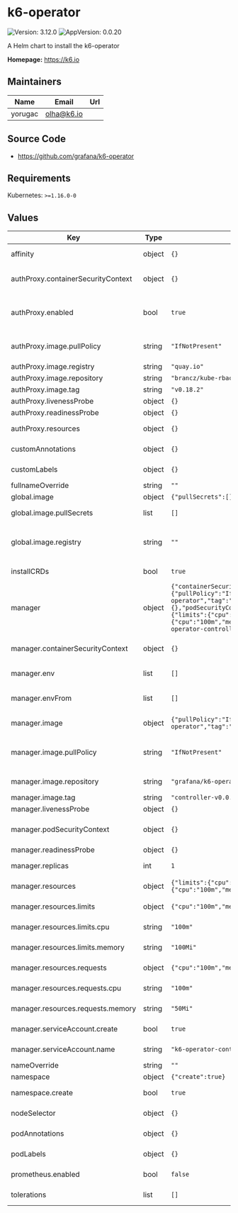 # k6-operator

![Version: 3.12.0](https://img.shields.io/badge/Version-3.12.0-informational?style=flat-square) ![AppVersion: 0.0.20](https://img.shields.io/badge/AppVersion-0.0.20-informational?style=flat-square)

A Helm chart to install the k6-operator

**Homepage:** <https://k6.io>

## Maintainers

| Name | Email | Url |
| ---- | ------ | --- |
| yorugac | <olha@k6.io> |  |

## Source Code

* <https://github.com/grafana/k6-operator>

## Requirements

Kubernetes: `>=1.16.0-0`

## Values

| Key | Type | Default | Description |
|-----|------|---------|-------------|
| affinity | object | `{}` | Affinity to be applied on all containers |
| authProxy.containerSecurityContext | object | `{}` | A security context defines privileges and access control settings for the container. |
| authProxy.enabled | bool | `true` | enables the protection of /metrics endpoint. (https://github.com/brancz/kube-rbac-proxy) |
| authProxy.image.pullPolicy | string | `"IfNotPresent"` | pull policy for the image can be Always, Never, IfNotPresent (default: IfNotPresent) |
| authProxy.image.registry | string | `"quay.io"` |  |
| authProxy.image.repository | string | `"brancz/kube-rbac-proxy"` | rbac-proxy image repository |
| authProxy.image.tag | string | `"v0.18.2"` | rbac-proxy image tag |
| authProxy.livenessProbe | object | `{}` | Liveness probe in Probe format |
| authProxy.readinessProbe | object | `{}` | Readiness probe in Probe format |
| authProxy.resources | object | `{}` | rbac-proxy resource limitation/request |
| customAnnotations | object | `{}` | Custom Annotations to be applied on all resources |
| customLabels | object | `{}` | Custom Label to be applied on all resources |
| fullnameOverride | string | `""` |  |
| global.image | object | `{"pullSecrets":[],"registry":""}` | Global image configuration |
| global.image.pullSecrets | list | `[]` | Optional set of global image pull secrets |
| global.image.registry | string | `""` | Global image registry to use if it needs to be overridden for some specific use cases (e.g local registries, custom images, ...) |
| installCRDs | bool | `true` | Installs CRDs as part of the release |
| manager | object | `{"containerSecurityContext":{},"env":[],"envFrom":[],"image":{"pullPolicy":"IfNotPresent","registry":"ghcr.io","repository":"grafana/k6-operator","tag":"controller-v0.0.20"},"livenessProbe":{},"podSecurityContext":{},"readinessProbe":{},"replicas":1,"resources":{"limits":{"cpu":"100m","memory":"100Mi"},"requests":{"cpu":"100m","memory":"50Mi"}},"serviceAccount":{"create":true,"name":"k6-operator-controller"}}` | controller-manager configuration |
| manager.containerSecurityContext | object | `{}` | A security context defines privileges and access control settings for the container. |
| manager.env | list | `[]` | List of environment variables to set in the controller |
| manager.envFrom | list | `[]` | List of sources to populate environment variables in the controller |
| manager.image | object | `{"pullPolicy":"IfNotPresent","registry":"ghcr.io","repository":"grafana/k6-operator","tag":"controller-v0.0.20"}` | controller-manager image configuration |
| manager.image.pullPolicy | string | `"IfNotPresent"` | pull policy for the image possible values Always, Never, IfNotPresent (default: IfNotPresent) |
| manager.image.repository | string | `"grafana/k6-operator"` | controller-manager image repository |
| manager.image.tag | string | `"controller-v0.0.20"` | controller-manager image tag |
| manager.livenessProbe | object | `{}` | Liveness probe in Probe format |
| manager.podSecurityContext | object | `{}` | A security context defines privileges and access control settings for a pod. |
| manager.readinessProbe | object | `{}` | Readiness probe in Probe format |
| manager.replicas | int | `1` | number of controller-manager replicas (default: 1) |
| manager.resources | object | `{"limits":{"cpu":"100m","memory":"100Mi"},"requests":{"cpu":"100m","memory":"50Mi"}}` | controller-manager Resources definition |
| manager.resources.limits | object | `{"cpu":"100m","memory":"100Mi"}` | controller-manager Resources limits |
| manager.resources.limits.cpu | string | `"100m"` | controller-manager CPU limit (Max) |
| manager.resources.limits.memory | string | `"100Mi"` | controller-manager Memory limit (Max) |
| manager.resources.requests | object | `{"cpu":"100m","memory":"50Mi"}` | controller-manager Resources requests |
| manager.resources.requests.cpu | string | `"100m"` | controller-manager CPU request (Min) |
| manager.resources.requests.memory | string | `"50Mi"` | controller-manager Memory request (Min) |
| manager.serviceAccount.create | bool | `true` | create the service account (default: true) |
| manager.serviceAccount.name | string | `"k6-operator-controller"` | kubernetes service account for the k6 manager |
| nameOverride | string | `""` |  |
| namespace | object | `{"create":true}` | Namespace creation |
| namespace.create | bool | `true` | create the namespace (default: true) |
| nodeSelector | object | `{}` | Node Selector to be applied on all containers |
| podAnnotations | object | `{}` | Custom Annotations to be applied on all pods |
| podLabels | object | `{}` | Custom Label to be applied on all pods |
| prometheus.enabled | bool | `false` | enables the prometheus metrics scraping (default: false) |
| tolerations | list | `[]` | Tolerations to be applied on all containers |

